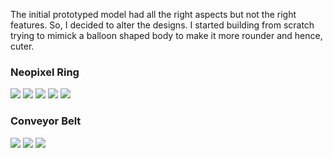 The initial prototyped model had all the right aspects but not the right features. So, I decided to alter the designs. I started building from scratch trying to mimick a balloon shaped body to make it more rounder and hence, cuter.  

### Neopixel Ring
![](images/n1.jpg)
![](images/n2.jpg)
![](images/n3.jpg)
![](images/n4.jpg)
![](images/n5.jpg)

### Conveyor Belt
![](images/con1.jpg)
![](images/con2.jpg)
![](images/con3.jpg)
